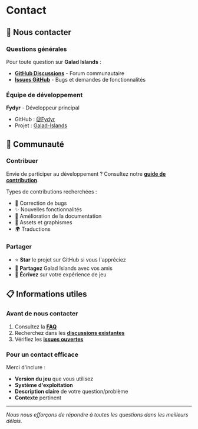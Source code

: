 # Contact

## 📧 Nous contacter

### Questions générales

Pour toute question sur **Galad Islands** :

- **[GitHub Discussions](https://github.com/Fydyr/Galad-Islands/discussions)** - Forum communautaire
- **[Issues GitHub](https://github.com/Fydyr/Galad-Islands/issues)** - Bugs et demandes de fonctionnalités

### Équipe de développement

**Fydyr** - Développeur principal
- GitHub : [@Fydyr](https://github.com/Fydyr)
- Projet : [Galad-Islands](https://github.com/Fydyr/Galad-Islands)

## 🤝 Communauté

### Contribuer

Envie de participer au développement ? Consultez notre **[guide de contribution](dev/contributing.md)**.

Types de contributions recherchées :
- 🐛 Correction de bugs
- ✨ Nouvelles fonctionnalités
- 📝 Amélioration de la documentation
- 🎨 Assets et graphismes
- 🌍 Traductions

### Partager

- ⭐ **Star** le projet sur GitHub si vous l'appréciez
- 🔗 **Partagez** Galad Islands avec vos amis
- 📝 **Écrivez** sur votre expérience de jeu

## 📋 Informations utiles

### Avant de nous contacter

1. Consultez la **[FAQ](user/faq.md)**
2. Recherchez dans les **[discussions existantes](https://github.com/Fydyr/Galad-Islands/discussions)**
3. Vérifiez les **[issues ouvertes](https://github.com/Fydyr/Galad-Islands/issues)**

### Pour un contact efficace

Merci d'inclure :
- **Version du jeu** que vous utilisez
- **Système d'exploitation**
- **Description claire** de votre question/problème
- **Contexte** pertinent

---

*Nous nous efforçons de répondre à toutes les questions dans les meilleurs délais.*
